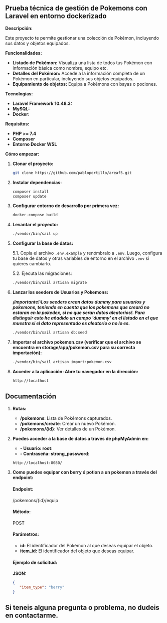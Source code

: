 ## Prueba técnica de gestión de Pokemons con Laravel en entorno dockerizado

**Descripción:**

Este proyecto te permite gestionar una colección de Pokémon, incluyendo sus datos y objetos equipados.

**Funcionalidades:**

* **Listado de Pokémon:** Visualiza una lista de todos tus Pokémon con información básica como nombre, equipo etc.
* **Detalles del Pokémon:** Accede a la información completa de un Pokémon en particular, incluyendo sus objetos equipados.
* **Equipamiento de objetos:** Equipa a Pokémons con bayas o pociones.

**Tecnologías:**

* **Laravel Framework 10.48.3:** 
* **MySQL:** 
* **Docker:** 

**Requisitos:**

* **PHP >= 7.4**
* **Composer**
* **Entorno Docker WSL**

**Cómo empezar:**

1. **Clonar el proyecto:**

   ```bash 
   git clone https://github.com/pabloportillo/areaf5.git
2. **Instalar dependencias:**

   ```bash 
   composer install 
   composer update
3. **Configurar entorno de desarrollo por primera vez:**

   ```bash 
   docker-compose build 
4. **Levantar el proyecto:**

   ```bash 
   ./vendor/bin/sail up
5. **Configurar la base de datos:**

   5.1. Copia el archivo `.env.example` y renómbralo a `.env`. Luego, configura tu base de datos y otras variables de entorno en el archivo `.env` si quieres cambiarlo.

   5.2. Ejecuta las migraciones:

   ```bash 
   ./vendor/bin/sail artisan migrate
6. **Lanzar los seeders de Usuarios y Pokemons:**

      ***¡Importante!:Los seeders crean datos dummy para usuarios y pokemons, teniendo en cuenta que los pokemons que creará no estaran en la pokedex, si no que seran datos aleatorios!. Para distinguir esto he añadido un campo 'dummy' en el listado en el que muestra si el dato representado es aleatorio o no lo es.***

   ```bash 
   ./vendor/bin/sail artisan db:seed
7. **Importar el archivo pokemon.csv (verificar que el archivo se encuentra en storage/app/pokemon.csv para su correcta importación):**

   ```bash 
   ./vendor/bin/sail artisan import:pokemon-csv
8. **Acceder a la aplicación: Abre tu navegador en la dirección:**

   ```bash 
   http://localhost
## Documentación

1. **Rutas:**

   - **/pokemons**: Lista de Pokémons capturados.
   - **/pokemons/create**: Crear un nuevo Pokémon.
   - **/pokemons/{id}**: Ver detalles de un Pokémon.

2. **Puedes acceder a la base de datos a través de phpMyAdmin en:**
   - **- Usuario: root**: 
   - **- Contraseña: strong_password**:
   ```bash 
   http://localhost:8080/
3. **Como puedes equipar con berry ó potion a un pokemon a través del endpoint:**
      #### Endpoint: 
      /pokemons/{id}/equip

      #### Método: 
      POST

      #### Parámetros:
      - **id:** El identificador del Pokémon al que deseas equipar el objeto.
      - **item_id:** El identificador del objeto que deseas equipar.

      #### Ejemplo de solicitud:
      **JSON:**
      ```json
      {
         "item_type": "berry"
      }

## Si teneis alguna pregunta o problema, no dudeis en contactarme.